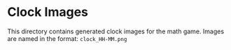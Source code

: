# Clock Images
This directory contains generated clock images for the math game.
Images are named in the format: `clock_HH-MM.png`